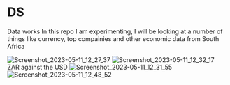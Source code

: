 # DS
Data works 
In this repo I am experimenting, I will be looking at a number of things like currency, top compainies and other economic data from South Africa

![Screenshot_2023-05-11_12_27_37](https://github.com/mngadilinda/DS/assets/100442560/fcba0bf2-1ec5-429c-879b-a1b82ddba3d7)
![Screenshot_2023-05-11_12_32_17](https://github.com/mngadilinda/DS/assets/100442560/9675cb30-44a8-4762-bb11-d1b46745fb9a)
ZAR against the USD
![Screenshot_2023-05-11_12_31_55](https://github.com/mngadilinda/DS/assets/100442560/bf8a39e1-f060-496a-9982-b2b281628b7a)
![Screenshot_2023-05-11_12_48_52](https://github.com/mngadilinda/DS/assets/100442560/931245b3-9b2a-4509-a889-86b6f088915e)
